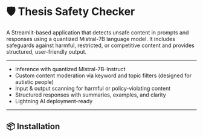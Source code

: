 # 🛡️ Thesis Safety Checker

A Streamlit-based application that detects unsafe content in prompts and responses using a quantized Mistral-7B language model. It includes safeguards against harmful, restricted, or competitive content and provides structured, user-friendly output.

---



-  Inference with quantized Mistral-7B-Instruct
- Custom content moderation via keyword and topic filters (designed for autistic people)
- Input & output scanning for harmful or policy-violating content
- Structured responses with summaries, examples, and clarity
- Lightning AI deployment-ready

---

## 📦 Installation
